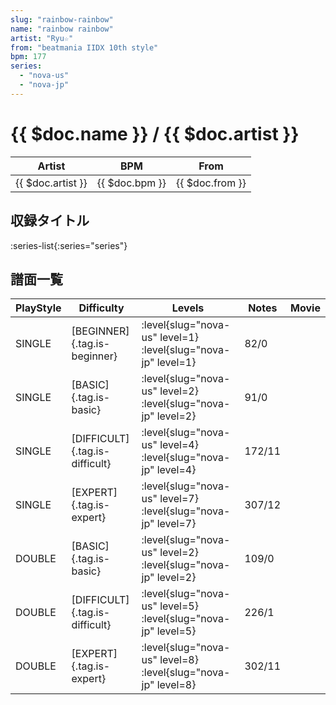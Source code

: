 ```yaml
---
slug: "rainbow-rainbow"
name: "rainbow rainbow"
artist: "Ryu☆"
from: "beatmania IIDX 10th style"
bpm: 177
series:
  - "nova-us"
  - "nova-jp"
---
```


# {{ $doc.name }} / {{ $doc.artist }}

|Artist|BPM|From|
|------|---|----|
|{{ $doc.artist }}|{{ $doc.bpm }}|{{ $doc.from }}|

## 収録タイトル

:series-list{:series="series"}

## 譜面一覧

|PlayStyle|Difficulty|Levels|Notes|Movie|
|---------|----------|------|-----|-----|
|SINGLE|[BEGINNER]{.tag.is-beginner}|:level{slug="nova-us" level=1} :level{slug="nova-jp" level=1}|82/0||
|SINGLE|[BASIC]{.tag.is-basic}|:level{slug="nova-us" level=2} :level{slug="nova-jp" level=2}|91/0||
|SINGLE|[DIFFICULT]{.tag.is-difficult}|:level{slug="nova-us" level=4} :level{slug="nova-jp" level=4}|172/11||
|SINGLE|[EXPERT]{.tag.is-expert}|:level{slug="nova-us" level=7} :level{slug="nova-jp" level=7}|307/12||
|DOUBLE|[BASIC]{.tag.is-basic}|:level{slug="nova-us" level=2} :level{slug="nova-jp" level=2}|109/0||
|DOUBLE|[DIFFICULT]{.tag.is-difficult}|:level{slug="nova-us" level=5} :level{slug="nova-jp" level=5}|226/1||
|DOUBLE|[EXPERT]{.tag.is-expert}|:level{slug="nova-us" level=8} :level{slug="nova-jp" level=8}|302/11||

